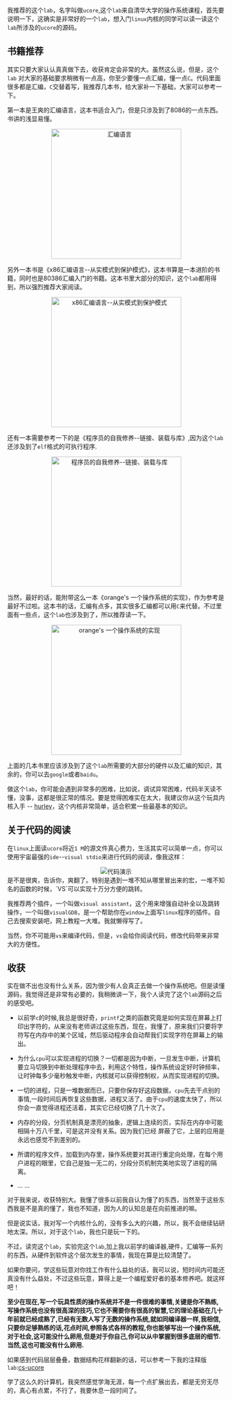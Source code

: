 我推荐的这个`lab`，名字叫做`ucore`,这个`lab`来自清华大学的操作系统课程，首先要说明一下，这确实是非常好的一个`lab`，想入门`linux`内核的同学可以读一读这个`lab`所涉及的`ucore`的源码。

## 书籍推荐

其实只要大家认认真真做下去，收获肯定会非常的大。虽然这么说，但是，这个`lab` 对大家的基础要求稍微有一点高，你至少要懂一点汇编，懂一点`C`。代码里面很多都是汇编，`C`交替着写，我推荐几本书，给大家补一下基础，大家可以参考一下。

第一本是王爽的汇编语言，这本书适合入门，但是只涉及到了8086的一点东西。书讲的浅显易懂。
<div align="center">
 <img src="https://img3.doubanio.com/lpic/s4448052.jpg" width="301" alt="汇编语言"/>
 </div>

另外一本书是《x86汇编语言--从实模式到保护模式》，这本书算是一本进阶的书籍，同时也是80386汇编入门的书籍。这本书里大部分的知识，这个`lab`都用得到，所以强烈推荐大家阅读。
<div align="center">
 <img src="https://img3.doubanio.com/lpic/s25113825.jpg" width="301" alt="x86汇编语言--从实模式到保护模式"/>
 </div>

还有一本需要参考一下的是《程序员的自我修养--链接、装载与库》,因为这个`lab`还涉及到了`elf`格式的可执行程序.
<div align="center">
 <img src="https://img3.doubanio.com/lpic/s3724604.jpg" width="301" alt="程序员的自我修养--链接、装载与库"/>
 </div>

当然，最好的话，能附带这么一本《orange's 一个操作系统的实现》，作为参考是最好不过啦。这本书的话，汇编有点多，其实很多汇编都可以用`C`来代替。不过里面有一些点，这个`lab`也涉及到了，所以推荐读一下。
<div align="center">
 <img src="https://img3.doubanio.com/lpic/s3788445.jpg" width="301" alt="orange's 一个操作系统的实现"/>
 </div>


上面的几本书里应该涉及到了这个`lab`所需要的大部分的硬件以及汇编的知识，其余的，你可以去`google`或者`baidu`。

做这个`lab`，你可能会遇到非常多的困难，比如说，调试异常困难，代码半天读不懂，没事，这都是很正常的情况。要是觉得困难实在太大，我建议你从这个玩具内核入手 -- [hurley](https://github.com/hurley25/hurlex-doc)，这个内核非常简单，适合积累一些最基本的知识。

## 关于代码的阅读
在`linux`上面读`ucore`将近`1 M`的源文件真心费力，生活其实可以简单一点，你可以使用宇宙最强的`ide`--`visual stdio`来进行代码的阅读，像我这样：
<div align="center">
 <img src="http://img.blog.csdn.net/20160929012022445" alt="代码演示"/>
 </div>
是不是很爽，告诉你，爽翻了。特别是遇到一堆不知从哪里冒出来的宏，一堆不知名的函数的时候，`VS`可以实现十万分方便的跳转。

我推荐两个插件，一个叫做`visual assistant`，这个用来增强自动补全以及跳转操作，一个叫做`visualGDB`，是一个帮助你在`window`上面写`linux`程序的插件。自己去搜索安装吧，网上教程一大堆。我就懒得写了。

当然，你不可能用`vs`来编译代码，但是，`vs`会给你阅读代码，修改代码带来非常大的方便性。

## 收获
实在做不出也没有什么关系，因为很少有人会真正去做一个操作系统吧。但是读懂源码，我觉得还是非常有必要的，我稍微讲一下，我个人读完了这个`lab`源码之后的感受吧。

- 以前学`c`的时候,我总是很好奇，`printf`之类的函数究竟是如何实现在屏幕上打印出字符的，从来没有老师讲过这些东西，现在，我懂了，原来我们只要将字符写在内存中的某个区域，然后驱动程序会自动帮我们实现字符在屏幕上的输出。

- 为什么`cpu`可以实现进程的切换？一切都是因为中断，一旦发生中断，计算机要立马切换到中断处理程序中去，利用这个特性，操作系统设定好时钟频率，让时钟每多少毫秒触发中断，内核就可以获得控制权，从而实现进程的切换。

- 一切的进程，只是一堆数据而已，只要你保存好这段数据，`cpu`先去干点别的事情,一段时间后再恢复这些数据，进程又活了。由于`cpu`的速度太快了，所以你会一直觉得进程还活着，其实它已经切换了几十次了。

- 内存的分段，分页机制真是漂亮的抽象，逻辑上连续的页，实际在内存中可能相隔十万八千里，可是这并没有关系。因为我们已经 屏蔽了它，上层的应用是永远也感觉不到差别的。

- 所谓的程序文件，加载到内存里，操作系统要对其进行重定向处理，在每个用户进程的眼里，它自己是独一无二的，分段分页机制完美地实现了进程的隔离。

- ... ...

对于我来说，收获特别大。我懂了很多以前我自认为懂了的东西，当然至于这些东西我是不是真的懂了，我也不知道，因为人的认知总是在向前推进的嘛。

但是说实话，我对写一个内核什么的，没有多么大的兴趣，所以，我不会继续钻研地太深。所以，对于这个`lab`，我也只是玩一下的。

不过，读完这个`lab`，实验完这个`lab`,加上我以前学的编译器,硬件，汇编等一系列的东西，从硬件到软件这个层次发生的事情，我现在算是比较清楚了。

如果你要问，学这些玩意对你找工作有什么益处的话，我可以说，短时间内可能还真没有什么益处，不过这些玩意，算得上是一个编程爱好者的基本修养吧。就这样吧！

**至少在现在,写一个玩具性质的操作系统并不是一件很难的事情,关键是你不熟练,写操作系统也没有很高深的技巧,它也不需要你有很高的智慧,它的理论基础在几十年前就已经成熟了,已经有无数人写了无数的操作系统,就如同编译器一样,我相信,只要你足够熟练的话,花点时间,参照各式各样的教程,你也能够写出一个操作系统,对于社会,这可能没什么卵用,但是对于你自己,你可以从中掌握到很多底层的细节.当然,这也可能没有什么卵用.**

如果感到代码层层叠叠，数据结构花样翻新的话，可以参考一下我的注释版`lab`:[cs-ucore](https://github.com/lishuhuakai/CS/tree/master/ucore) 

学了这么久的计算机，我突然感觉学海无涯，每一个点扩展出去，都是无穷无尽的，真心有点累，不行了，我要休息一段时间了。